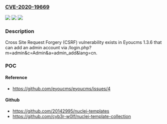 ### [CVE-2020-19669](https://cve.mitre.org/cgi-bin/cvename.cgi?name=CVE-2020-19669)
![](https://img.shields.io/static/v1?label=Product&message=n%2Fa&color=blue)
![](https://img.shields.io/static/v1?label=Version&message=n%2Fa&color=blue)
![](https://img.shields.io/static/v1?label=Vulnerability&message=n%2Fa&color=brighgreen)

### Description

Cross Site Request Forgery (CSRF) vulnerability exists in Eyoucms 1.3.6 that can add an admin account via /login.php?m=admin&c=Admin&a=admin_add&lang=cn.

### POC

#### Reference
- https://github.com/eyoucms/eyoucms/issues/4

#### Github
- https://github.com/20142995/nuclei-templates
- https://github.com/cyb3r-w0lf/nuclei-template-collection

